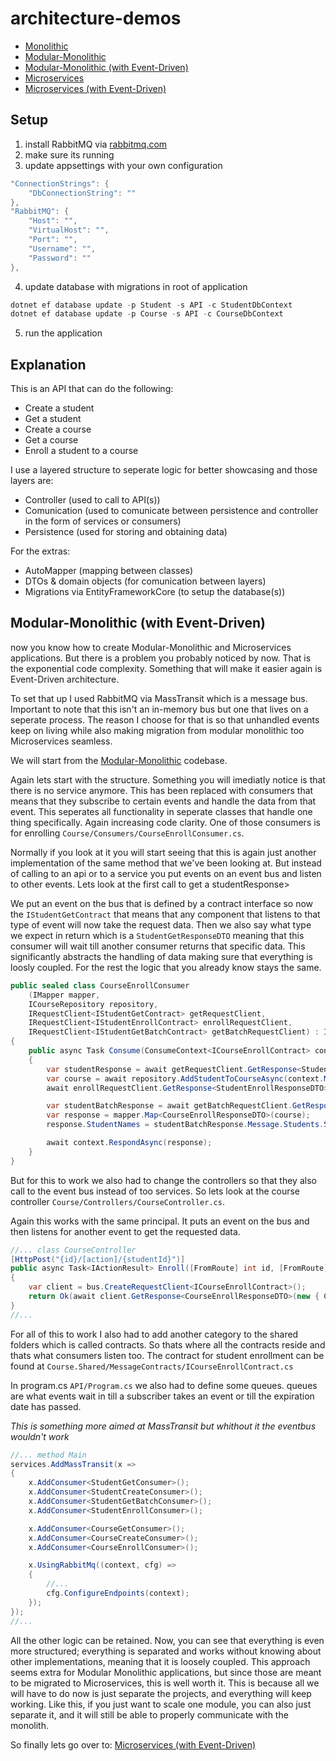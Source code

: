 # architecture-demos
- [Monolithic](https://github.com/esosa-enakoya-code/architecture-demos/tree/Monolithic)
- [Modular-Monolithic](https://github.com/esosa-enakoya-code/architecture-demos/tree/Modular-Monolithic)
- [Modular-Monolithic (with Event-Driven)](https://github.com/esosa-enakoya-code/architecture-demos/tree/Modular-Monolithic-Event-Driven)
- [Microservices](https://github.com/esosa-enakoya-code/architecture-demos/tree/Microservices)
- [Microservices (with Event-Driven)](https://github.com/esosa-enakoya-code/architecture-demos/tree/Microservices-Event-Driven)

## Setup
1. install RabbitMQ via [rabbitmq.com](https://www.rabbitmq.com/docs/download)
2. make sure its running
3. update appsettings with your own configuration
```c#
"ConnectionStrings": {
    "DbConnectionString": ""
},
"RabbitMQ": {
    "Host": "",
    "VirtualHost": "",
    "Port": "",
    "Username": "",
    "Password": ""
},
```
4. update database with migrations in root of application
```powershell
dotnet ef database update -p Student -s API -c StudentDbContext
dotnet ef database update -p Course -s API -c CourseDbContext
```
5. run the application

## Explanation
This is an API that can do the following:
- Create a student
- Get a student
- Create a course
- Get a course
- Enroll a student to a course

I use a layered structure to seperate logic for better showcasing and those layers are: 
- Controller (used to call to API(s))
- Comunication (used to comunicate between persistence and controller in the form of services or consumers)
- Persistence (used for storing and obtaining data)

For the extras:
- AutoMapper (mapping between classes)
- DTOs & domain objects (for comunication between layers)
- Migrations via EntityFrameworkCore (to setup the database(s))

## Modular-Monolithic (with Event-Driven)
now you know how to create Modular-Monolithic and Microservices applications. But there is a problem you probably noticed by now. That is the exponential code complexity. Something that will make it easier again is Event-Driven architecture.

To set that up I used RabbitMQ via MassTransit which is a message bus. Important to note that this isn't an in-memory bus but one that lives on a seperate process. The reason I choose for that is so that unhandled events keep on living while also making migration from modular monolithic too Microservices seamless.

We will start from the [Modular-Monolithic](https://github.com/esosa-enakoya-code/architecture-demos/tree/Modular-Monolithic) codebase.

Again lets start with the structure. Something you will imediatly notice is that there is no service anymore. This has been replaced with consumers that means that they subscribe to certain events and handle the data from that event. This seperates all functionality in seperate classes that handle one thing specifically. Again increasing code clarity. One of those consumers is for enrolling `Course/Consumers/CourseEnrollConsumer.cs`.

Normally if you look at it you will start seeing that this is again just another implementation of the same method that we've been looking at. But instead of calling to an api or to a service you put events on an event bus and listen to other events. Lets look at the first call to get a studentResponse>

We put an event on the bus that is defined by a contract interface so now the `IStudentGetContract` that means that any component that listens to that type of event will now take the request data. Then we also say what type we expect in return which is a `StudentGetResponseDTO` meaning that this consumer will wait till another consumer returns that specific data. This significantly abstracts the handling of data making sure that everything is loosly coupled. For the rest the logic that you already know stays the same.

```c#
public sealed class CourseEnrollConsumer
    (IMapper mapper,
    ICourseRepository repository,
    IRequestClient<IStudentGetContract> getRequestClient,
    IRequestClient<IStudentEnrollContract> enrollRequestClient,
    IRequestClient<IStudentGetBatchContract> getBatchRequestClient) : IConsumer<ICourseEnrollContract>
{
    public async Task Consume(ConsumeContext<ICourseEnrollContract> context)
    {
        var studentResponse = await getRequestClient.GetResponse<StudentGetResponseDTO>(new { Id = context.Message.StudentId });
        var course = await repository.AddStudentToCourseAsync(context.Message.CourseId, studentResponse.Message.Id);
        await enrollRequestClient.GetResponse<StudentEnrollResponseDTO>(new { StudentId = studentResponse.Message.Id, CourseId = course.Id });

        var studentBatchResponse = await getBatchRequestClient.GetResponse<StudentGetBatchResponseDTO>(new { Ids = course.StudentIds });
        var response = mapper.Map<CourseEnrollResponseDTO>(course);
        response.StudentNames = studentBatchResponse.Message.Students.Select(s => s.Name).ToList();

        await context.RespondAsync(response);
    }
}
```

But for this to work we also had to change the controllers so that they also call to the event bus instead of too services. So lets look at the course controller `Course/Controllers/CourseController.cs`.

Again this works with the same principal. It puts an event on the bus and then listens for another event to get the requested data.

```c#
//... class CourseController
[HttpPost("{id}/[action]/{studentId}")]
public async Task<IActionResult> Enroll([FromRoute] int id, [FromRoute] int studentId) 
{
    var client = bus.CreateRequestClient<ICourseEnrollContract>();
    return Ok(await client.GetResponse<CourseEnrollResponseDTO>(new { CourseId = id, StudentId = studentId }));
}
//...
```

For all of this to work I also had to add another category to the shared folders which is called contracts. So thats where all the contracts reside and thats what consumers listen too. The contract for student enrollment can be found at `Course.Shared/MessageContracts/ICourseEnrollContract.cs`

In program.cs `API/Program.cs` we also had to define some queues. queues are what events wait in till a subscriber takes an event or till the expiration date has passed.

*This is something more aimed at MassTransit but whithout it the eventbus wouldn't work*
```c#
//... method Main
services.AddMassTransit(x =>
{
    x.AddConsumer<StudentGetConsumer>();
    x.AddConsumer<StudentCreateConsumer>();
    x.AddConsumer<StudentGetBatchConsumer>();
    x.AddConsumer<StudentEnrollConsumer>();

    x.AddConsumer<CourseGetConsumer>();
    x.AddConsumer<CourseCreateConsumer>();
    x.AddConsumer<CourseEnrollConsumer>();

    x.UsingRabbitMq((context, cfg) =>
    {
        //...
        cfg.ConfigureEndpoints(context);
    });
});
//...
```

All the other logic can be retained. Now, you can see that everything is even more structured; everything is separated and works without knowing about other implementations, meaning that it is loosely coupled. This approach seems extra for Modular Monolithic applications, but since those are meant to be migrated to Microservices, this is well worth it. This is because all we will have to do now is just separate the projects, and everything will keep working. Like this, if you just want to scale one module, you can also just separate it, and it will still be able to properly communicate with the monolith.

So finally lets go over to: [Microservices (with Event-Driven)](https://github.com/esosa-enakoya-code/architecture-demos/tree/Microservices-Event-Driven)
